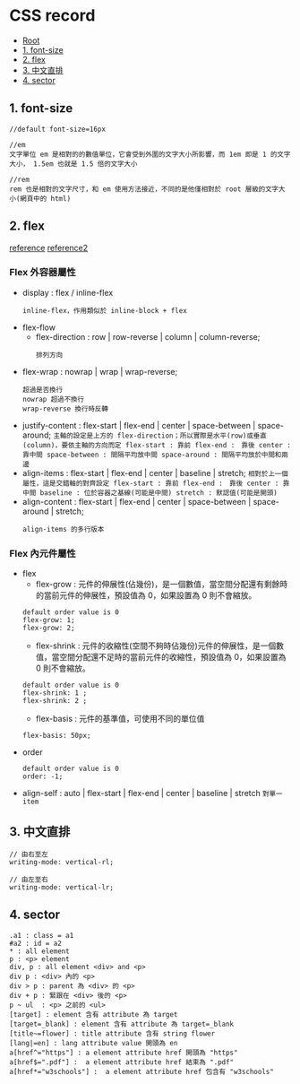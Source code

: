 ﻿# CSS record

*   [Root](../README.md)
*   [1. font-size](#a1)
*   [2. flex](#a2)
*   [3. 中文直排](#a3)
*   [4. sector](#a4)


<h2 id="a1">1. font-size</h2>

```
//default font-size=16px

//em
文字單位 em 是相對的的數值單位，它會受到外圍的文字大小所影響，而 1em 即是 1 的文字大小， 1.5em 也就是 1.5 倍的文字大小

//rem
rem 也是相對的文字尺寸，和 em 使用方法接近，不同的是他僅相對於 root 層級的文字大小(網頁中的 html)
```

<h2 id="a2">2. flex</h2>

[reference](https://wcc723.github.io/css/2017/07/21/css-flex/)
[reference2](https://cythilya.github.io/2017/04/06/flexbox-advance/)
### Flex 外容器屬性
*	display : flex / inline-flex
	```
	inline-flex，作用類似於 inline-block + flex
	```
*	flex-flow
	*	flex-direction : row | row-reverse | column | column-reverse; 
		```
		排列方向
		```
  *	flex-wrap : nowrap | wrap | wrap-reverse; 
  	```
  	超過是否換行
  	nowrap 超過不換行
  	wrap-reverse 換行時反轉
  	```
*	justify-content : flex-start | flex-end | center | space-between | space-around;
		```
		主軸的設定是上方的 flex-direction；所以實際是水平(row)或垂直(column)，要依主軸的方向而定
		flex-start : 靠前
		flex-end :　靠後
		center : 靠中間
		space-between : 間隔平均放中間
		space-around : 間隔平均放於中間和兩邊
		```
*	align-items : flex-start | flex-end | center | baseline | stretch;
		```
		相對於上一個屬性，這是交錯軸的對齊設定
		flex-start : 靠前
		flex-end :　靠後
		center : 靠中間
		baseline : 位於容器之基線(可能是中間)
		stretch : 默認值(可能是開頭)
		```
* align-content : flex-start | flex-end | center | space-between | space-around | stretch;
	```
	align-items 的多行版本
	```

### Flex 內元件屬性
*	flex
	*	flex-grow : 元件的伸展性(佔幾份)，是一個數值，當空間分配還有剩餘時的當前元件的伸展性，預設值為 0，如果設置為 0 則不會縮放。
	```
	default order value is 0
	flex-grow: 1;
	flex-grow: 2;
	```
	*	flex-shrink : 元件的收縮性(空間不夠時佔幾份)元件的伸展性，是一個數值，當空間分配還不足時的當前元件的收縮性，預設值為 0，如果設置為 0 則不會縮放。
	```
	default order value is 0
	flex-shrink: 1 ;
	flex-shrink: 2 ;
	```
	*	flex-basis : 元件的基準值，可使用不同的單位值
	```
	flex-basis: 50px;
	```
*	order
	```
	default order value is 0
	order: -1;
	```
*	align-self : auto | flex-start | flex-end | center | baseline | stretch
		```
		對單一item
		```

<h2 id="a3">3. 中文直排</h2>

```
// 由右至左
writing-mode: vertical-rl;

// 由左至右
writing-mode: vertical-lr;
```


<h2 id="a4">4. sector</h2>

```
.a1 : class = a1
#a2 : id = a2
* : all element
p : <p> element
div, p : all element <div> and <p>
div p : <div> 內的 <p>
div > p : parent 為 <div> 的 <p>
div + p : 緊跟在 <div> 後的 <p> 
p ~ ul  : <p> 之前的 <ul>
[target] : element 含有 attribute 為 target
[target=_blank] : element 含有 attribute 為 target=_blank
[title~=flower] : title attribute 含有 string flower
[lang|=en] : lang attribute value 開頭為 en
a[href^="https"] : a element attribute href 開頭為 "https"
a[href$=".pdf"] :  a element attribute href 結束為 ".pdf"
a[href*="w3schools"] :  a element attribute href 包含有 "w3schools"
```
